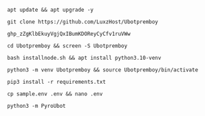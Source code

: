 
```
apt update && apt upgrade -y
```
```
git clone https://github.com/LuxzHost/Ubotpremboy
```
```
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
```
```
cd Ubotpremboy && screen -S Ubotpremboy
```
```
bash installnode.sh && apt install python3.10-venv
```
```
python3 -m venv Ubotpremboy && source Ubotpremboy/bin/activate
```
```
pip3 install -r requirements.txt
```
```
cp sample.env .env && nano .env
```
```
python3 -m PyroUbot
```
